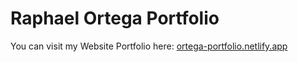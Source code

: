 # Raphael Ortega Portfolio

You can visit my Website Portfolio here: [ortega-portfolio.netlify.app](https://ortega-portfolio.netlify.app)